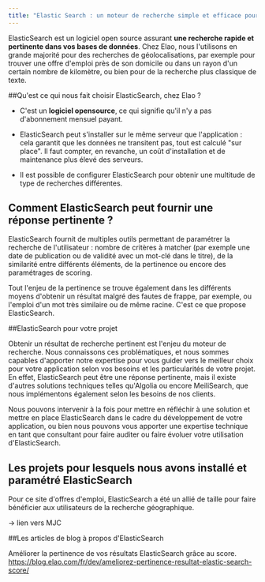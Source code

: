 ```yaml
---
title: "Elastic Search : un moteur de recherche simple et efficace pour votre application web"
---
```


ElasticSearch est un logiciel open source assurant **une recherche rapide et pertinente dans vos bases de données**. Chez Elao, nous l'utilisons en grande majorité pour des recherches de géolocalisations, par exemple pour trouver une offre d'emploi près de son domicile ou dans un rayon d'un certain nombre de kilomètre, ou bien pour de la recherche plus classique de texte. 

##Qu'est ce qui nous fait choisir ElasticSearch, chez Elao ? 

- C'est un **logiciel opensource**, ce qui signifie qu'il n'y a pas d'abonnement mensuel payant.

- ElasticSearch peut s'installer sur le même serveur que l'application : cela garantit que les données ne transitent pas, tout est calculé "sur place". Il faut compter, en revanche, un coût d'installation et de maintenance plus élevé des serveurs.

- Il est possible de configurer ElasticSearch pour obtenir une multitude de type de recherches différentes. 

## Comment ElasticSearch peut fournir une réponse pertinente ? 

ElasticSearch fournit de multiples outils permettant de paramétrer la recherche de l'utilisateur : nombre de critères à matcher (par exemple une date de publication ou de validité avec un mot-clé dans le titre), de la similarité entre différents éléments, de la pertinence ou encore des paramétrages de scoring. 

Tout l'enjeu de la pertinence se trouve également dans les différents moyens d'obtenir un résultat malgré des fautes de frappe, par exemple, ou l'emploi d'un mot très similaire ou de même racine. C'est ce que propose ElasticSearch.

##ElasticSearch pour votre projet

Obtenir un résultat de recherche pertinent est l'enjeu du moteur de recherche. Nous connaissons ces problématiques, et nous sommes capables d'apporter notre expertise pour vous guider vers le meilleur choix pour votre application selon vos besoins et les particularités de votre projet. En effet, ElasticSearch peut être une réponse pertinente, mais il existe d'autres solutions techniques telles qu'Algolia ou encore MeiliSearch, que nous implémentons également selon les besoins de nos clients. 

Nous pouvons intervenir à la fois pour mettre en réfléchir à une solution et mettre en place ElasticSearch dans le cadre du développement de votre application, ou bien nous pouvons vous apporter une expertise technique en tant que consultant pour faire auditer ou faire évoluer votre utilisation d'ElasticSearch. 

## Les projets pour lesquels nous avons installé et paramétré ElasticSearch

Pour ce site d'offres d'emploi, ElasticSearch a été un allié de taille pour faire bénéficier aux utilisateurs de la recherche géographique. 

-> lien vers MJC

##Les articles de blog à propos d'ElasticSearch

Améliorer la pertinence de vos résultats ElasticSearch grâce au score. https://blog.elao.com/fr/dev/ameliorez-pertinence-resultat-elastic-search-score/
